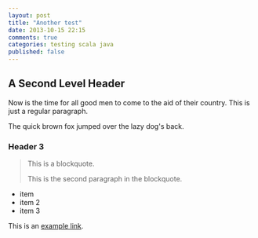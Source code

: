 ```yaml
---
layout: post
title: "Another test"
date: 2013-10-15 22:15
comments: true
categories: testing scala java
published: false
---
```



A Second Level Header
---------------------

Now is the time for all good men to come to
the aid of their country. This is just a
regular paragraph.

The quick brown fox jumped over the lazy
dog's back.

### Header 3

> This is a blockquote.
> 
> This is the second paragraph in the blockquote.

* item
* item 2
* item 3

This is an [example link](http://example.com/ "With a Title").
